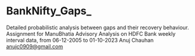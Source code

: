 # BankNifty_Gaps_
Detailed probabilistic analysis between gaps and their recovery behaviour.
 Assignment for ManuBhatia Advisory 
 Analysis on HDFC Bank weekly interval data, from 06-12-2005 to 01-10-2023
 Anuj Chauhan
 anujc0909@gmail.com

